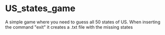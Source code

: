 # US_states_game

A simple game where you need to guess all 50 states of US. When inserting the command "exit" it creates a .txt file with the missing states
